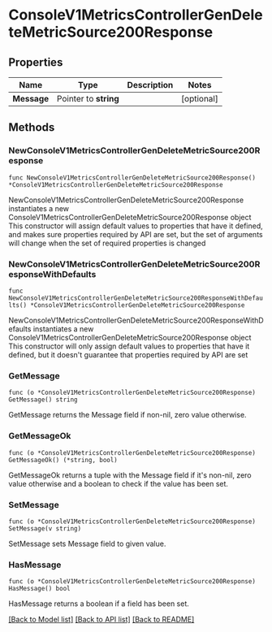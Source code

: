 # ConsoleV1MetricsControllerGenDeleteMetricSource200Response

## Properties

Name | Type | Description | Notes
------------ | ------------- | ------------- | -------------
**Message** | Pointer to **string** |  | [optional] 

## Methods

### NewConsoleV1MetricsControllerGenDeleteMetricSource200Response

`func NewConsoleV1MetricsControllerGenDeleteMetricSource200Response() *ConsoleV1MetricsControllerGenDeleteMetricSource200Response`

NewConsoleV1MetricsControllerGenDeleteMetricSource200Response instantiates a new ConsoleV1MetricsControllerGenDeleteMetricSource200Response object
This constructor will assign default values to properties that have it defined,
and makes sure properties required by API are set, but the set of arguments
will change when the set of required properties is changed

### NewConsoleV1MetricsControllerGenDeleteMetricSource200ResponseWithDefaults

`func NewConsoleV1MetricsControllerGenDeleteMetricSource200ResponseWithDefaults() *ConsoleV1MetricsControllerGenDeleteMetricSource200Response`

NewConsoleV1MetricsControllerGenDeleteMetricSource200ResponseWithDefaults instantiates a new ConsoleV1MetricsControllerGenDeleteMetricSource200Response object
This constructor will only assign default values to properties that have it defined,
but it doesn't guarantee that properties required by API are set

### GetMessage

`func (o *ConsoleV1MetricsControllerGenDeleteMetricSource200Response) GetMessage() string`

GetMessage returns the Message field if non-nil, zero value otherwise.

### GetMessageOk

`func (o *ConsoleV1MetricsControllerGenDeleteMetricSource200Response) GetMessageOk() (*string, bool)`

GetMessageOk returns a tuple with the Message field if it's non-nil, zero value otherwise
and a boolean to check if the value has been set.

### SetMessage

`func (o *ConsoleV1MetricsControllerGenDeleteMetricSource200Response) SetMessage(v string)`

SetMessage sets Message field to given value.

### HasMessage

`func (o *ConsoleV1MetricsControllerGenDeleteMetricSource200Response) HasMessage() bool`

HasMessage returns a boolean if a field has been set.


[[Back to Model list]](../README.md#documentation-for-models) [[Back to API list]](../README.md#documentation-for-api-endpoints) [[Back to README]](../README.md)


